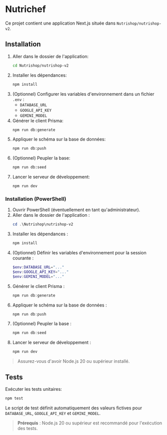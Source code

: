 # Nutrichef

Ce projet contient une application Next.js située dans `Nutrishop/nutrishop-v2`.

## Installation

1. Aller dans le dossier de l'application:
   ```bash
   cd Nutrishop/nutrishop-v2
   ```
2. Installer les dépendances:
   ```bash
   npm install
   ```
3. (Optionnel) Configurer les variables d'environnement dans un fichier `.env` :
   - `DATABASE_URL`
   - `GOOGLE_API_KEY`
   - `GEMINI_MODEL`
4. Générer le client Prisma:
   ```bash
   npm run db:generate
   ```
5. Appliquer le schéma sur la base de données:
   ```bash
   npm run db:push
   ```
6. (Optionnel) Peupler la base:
   ```bash
   npm run db:seed
   ```
7. Lancer le serveur de développement:
   ```bash
   npm run dev
   ```

### Installation (PowerShell)

1. Ouvrir PowerShell (éventuellement en tant qu'administrateur).
2. Aller dans le dossier de l'application :
   ```powershell
   cd .\Nutrishop\nutrishop-v2
   ```
3. Installer les dépendances :
   ```powershell
   npm install
   ```
4. (Optionnel) Définir les variables d'environnement pour la session courante :
   ```powershell
   $env:DATABASE_URL="..."
   $env:GOOGLE_API_KEY="..."
   $env:GEMINI_MODEL="..."
   ```
5. Générer le client Prisma :
   ```powershell
   npm run db:generate
   ```
6. Appliquer le schéma sur la base de données :
   ```powershell
   npm run db:push
   ```
7. (Optionnel) Peupler la base :
   ```powershell
   npm run db:seed
   ```
8. Lancer le serveur de développement :
   ```powershell
   npm run dev
   ```

> Assurez-vous d'avoir Node.js 20 ou supérieur installé.

## Tests

Exécuter les tests unitaires:
```bash
npm test
```

Le script de test définit automatiquement des valeurs fictives pour `DATABASE_URL`, `GOOGLE_API_KEY` et `GEMINI_MODEL`.

> **Prérequis** : Node.js 20 ou supérieur est recommandé pour l'exécution des tests.
